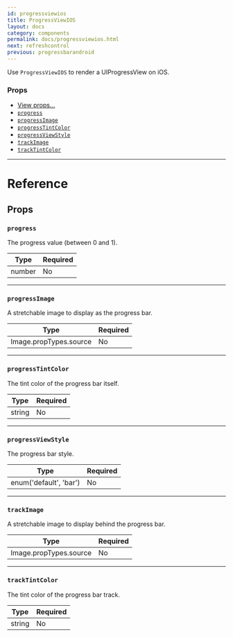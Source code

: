 ```yaml
---
id: progressviewios
title: ProgressViewIOS
layout: docs
category: components
permalink: docs/progressviewios.html
next: refreshcontrol
previous: progressbarandroid
---
```

Use `ProgressViewIOS` to render a UIProgressView on iOS.

### Props

- [View props...](docs/view.html#props)
- [`progress`](docs/progressviewios.html#progress)
- [`progressImage`](docs/progressviewios.html#progressimage)
- [`progressTintColor`](docs/progressviewios.html#progresstintcolor)
- [`progressViewStyle`](docs/progressviewios.html#progressviewstyle)
- [`trackImage`](docs/progressviewios.html#trackimage)
- [`trackTintColor`](docs/progressviewios.html#tracktintcolor)






---

# Reference

## Props

### `progress`

The progress value (between 0 and 1).

| Type | Required |
| - | - |
| number | No |




---

### `progressImage`

A stretchable image to display as the progress bar.

| Type | Required |
| - | - |
| Image.propTypes.source | No |




---

### `progressTintColor`

The tint color of the progress bar itself.

| Type | Required |
| - | - |
| string | No |




---

### `progressViewStyle`

The progress bar style.

| Type | Required |
| - | - |
| enum('default', 'bar') | No |




---

### `trackImage`

A stretchable image to display behind the progress bar.

| Type | Required |
| - | - |
| Image.propTypes.source | No |




---

### `trackTintColor`

The tint color of the progress bar track.

| Type | Required |
| - | - |
| string | No |






